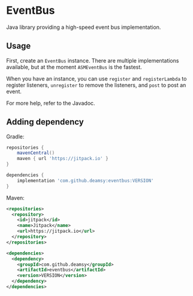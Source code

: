# EventBus

Java library providing a high-speed event bus implementation. 

## Usage

First, create an `EventBus` instance. There are multiple implementations available,
but at the moment `ASMEventBus` is the fastest.

When you have an instance, you can use `register` and `registerLambda`
to register listeners, `unregister` to remove the listeners, and
`post` to post an event.

For more help, refer to the Javadoc.

## Adding dependency
Gradle: 
```groovy
repositories {
    mavenCentral()
    maven { url 'https://jitpack.io' }
}

dependencies {
    implementation 'com.github.deamsy:eventbus:VERSION'
}
```

Maven: 
```xml
<repositories>
  <repository>
    <id>jitpack</id>
    <name>Jitpack</name>
    <url>https://jitpack.io</url>
  </repository>
</repositories>

<dependencies>
  <dependency>
    <groupId>com.github.deamsy</groupId>
    <artifactId>eventbus</artifactId>
    <version>VERSION</version>
  </dependency>
</dependencies>
```